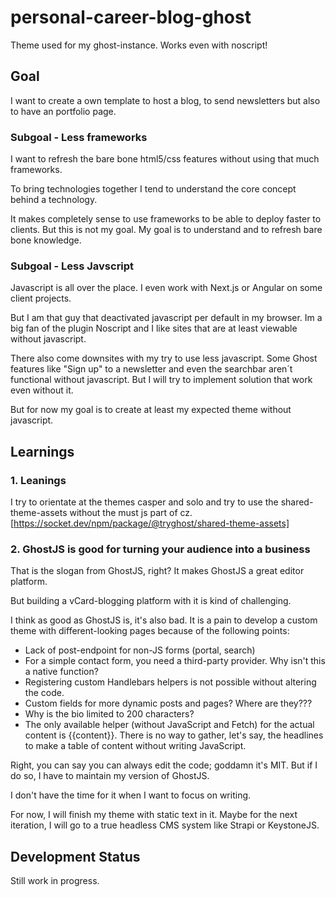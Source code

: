 # personal-career-blog-ghost
Theme used for my ghost-instance. Works even with noscript!

## Goal
I want to create a own template to host a blog, to send newsletters but also to have an portfolio page.

### Subgoal - Less frameworks
I want to refresh the bare bone html5/css features without using that much frameworks.

To bring technologies together I tend to understand the core concept behind a technology.

It makes completely sense to use frameworks to be able to deploy faster to clients.
But this is not my goal. My goal is to understand and to refresh bare bone knowledge.

### Subgoal - Less Javscript
Javascript is all over the place. I even work with Next.js or Angular on some client projects.

But I am that guy that deactivated javascript per default in my browser.
Im a big fan of the plugin Noscript and I like sites that are at least viewable without javascript.

There also come downsites with my try to use less javascript. 
Some Ghost features like "Sign up" to a newsletter and even the searchbar aren´t functional without javascript. 
But I will try to implement solution that work even without it.

But for now my goal is to create at least my expected theme without javascript.

## Learnings
### 1. Leanings
I try to orientate at the themes casper and solo and try to use the shared-theme-assets without the must js part of cz.
[https://socket.dev/npm/package/@tryghost/shared-theme-assets]

### 2. GhostJS is good for turning your audience into a business
That is the slogan from GhostJS, right? It makes GhostJS a great editor platform.

But building a vCard-blogging platform with it is kind of challenging.

I think as good as GhostJS is, it's also bad. It is a pain to develop a custom theme with different-looking pages because of the following points:

* Lack of post-endpoint for non-JS forms (portal, search)
* For a simple contact form, you need a third-party provider. Why isn't this a native function?
* Registering custom Handlebars helpers is not possible without altering the code.
* Custom fields for more dynamic posts and pages? Where are they???
* Why is the bio limited to 200 characters?
* The only available helper (without JavaScript and Fetch) for the actual content is {{content}}. There is no way to gather, let's say, the headlines to make a table of content without writing JavaScript.
 
Right, you can say you can always edit the code; goddamn it's MIT. But if I do so, I have to maintain my version of GhostJS.

I don't have the time for it when I want to focus on writing.

For now, I will finish my theme with static text in it. Maybe for the next iteration, I will go to a true headless CMS system like Strapi or KeystoneJS.
## Development Status
Still work in progress.
